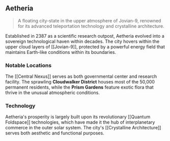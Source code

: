 ## Aetheria

> A floating city-state in the upper atmosphere of Jovian-9, renowned for its advanced teleportation technology and crystalline architecture.

Established in 2387 as a scientific research outpost, Aetheria evolved into a sovereign technological haven within decades. The city hovers within the upper cloud layers of [[Jovian-9]], protected by a powerful energy field that maintains Earth-like conditions within its boundaries.

### Notable Locations

The [[Central Nexus]] serves as both governmental center and research facility. The sprawling **Cloudwalker District** houses most of the 50,000 permanent residents, while the **Prism Gardens** feature exotic flora that thrive in the unusual atmospheric conditions.

### Technology

Aetheria's prosperity is largely built upon its revolutionary [[Quantum Foldspace]] technologies, which have made it the hub of interplanetary commerce in the outer solar system. The city's [[Crystalline Architecture]] serves both aesthetic and functional purposes.
